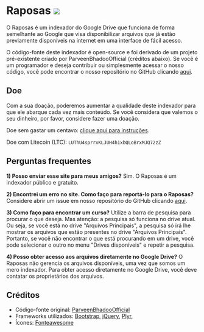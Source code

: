 # Raposas [![](https://data.jsdelivr.com/v1/package/gh/neelygenet/raposas/badge)](https://www.jsdelivr.com/package/gh/neelygenet/raposas)
O Raposas é um indexador do Google Drive que funciona de forma semelhante ao Google que visa disponibilizar arquivos que já estão previamente disponíveis na internet em uma interface de fácil acesso.

O código-fonte deste indexador é open-source e foi derivado de um projeto pré-existente criado por ParveenBhadooOfficial (créditos abaixo). Se você é um programador e deseja contribuir ou simplesmente acessar o nosso código, você pode encontrar o nosso repositório no GitHub clicando [aqui](https://github.com/neelygenet/raposas).

## Doe

Com a sua doação, poderemos aumentar a qualidade deste indexador para que ele abarque cada vez mais conteúdo. Se você considera que valemos o seu dinheiro, por favor, considere fazer uma doação.

Doe sem gastar um centavo: [clique aqui para instruções](https://forum.raposas.net/t/como-doar-para-o-raposas-sem-gastar-um-centavo/).

Doe com Litecoin (LTC): ```LUThU4sprrxKLJUH4h1xbQLoBrxMJQ72zZ```

## Perguntas frequentes

**1) Posso enviar esse site para meus amigos?** Sim. O Raposas é um indexador público e gratuito.

**2) Encontrei um erro no site. Como faço para reportá-lo para o Raposas?** Considere abrir um issue em nosso repositório do GitHub clicando [aqui](https://github.com/neelygenet/raposas/issues).

**3) Como faço para encontrar um curso?** Utilize a barra de pesquisa para procurar o que deseja. Mas atenção: a pesquisa só funciona no drive atual. Ou seja, se você está no drive "Arquivos Principais", a pesquisa só irá lhe mostrar os arquivos que estão presentes no drive "Arquivos Principais". Portanto, se você não encontrar o que está procurando em um drive, você pode selecionar o outro no menu "Drives disponíveis" e repetir a pesquisa.

**4) Posso obter acesso aos arquivos diretamente no Google Drive?** O Raposas não gerencia os arquivos disponíveis, uma vez que somos um mero indexador. Para obter acesso diretamente no Google Drive, você deve contatar os proprietários dos arquivos.

## Créditos

* Código-fonte original: [ParveenBhadooOfficial](https://github.com/ParveenBhadooOfficial/Google-Drive-Index)
* Frameworks utilizados: [Bootstrap](https://getbootstrap.com), [jQuery](https://jquery.com/), [Plyr](https://plyr.io),
* Ícones: [Fonteawesome](https://fontawesome.com/)
